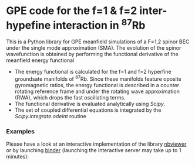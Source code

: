 # GPE code for the f=1 & f=2 inter-hypefine interaction in <sup>87</sup>Rb

This is a Python library for GPE meanfield simulations of a F=1,2 spinor BEC under the single mode approximation (SMA). The evolution of the spinor wavefunction is obtained by performing the functional derivative of the meanfield energy functional 
* The energy functional is calculated for the f=1 and f=2 hyperfine groundsate manifolds of <sup>87</sup>Rb. Since these manifolds feature oposite gyromagnetic ratios, the energy functional is described in a counter rotating reference frame and under the rotating wave approximation (RWA), which drops the fast oscillating terms.  
* The functional derivative is evaluated analytically using _Scipy_.
* The set of coupled differential equations is integrated by the _Scipy.integrate.odeint_ routine

### Examples
Please have a look at an interactive implementation of the library [nbviewer](https://nbviewer.jupyter.org/github/dspsandbox/GPE_SMA_F12/blob/master/GPE_SMA_F1F2_example.ipynb) or by launching [binder](https://mybinder.org/v2/gh/dspsandbox/GPE_SMA_F12/blob/master/GPE_SMA_F1F2_example.ipynb) (launching the interactive server may take up to 1 minutes):







